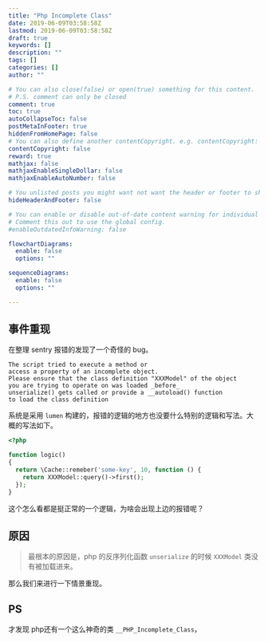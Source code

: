 ```yaml
---
title: "Php Incomplete Class"
date: 2019-06-09T03:58:58Z
lastmod: 2019-06-09T03:58:58Z
draft: true
keywords: []
description: ""
tags: []
categories: []
author: ""

# You can also close(false) or open(true) something for this content.
# P.S. comment can only be closed
comment: true
toc: true
autoCollapseToc: false
postMetaInFooter: true
hiddenFromHomePage: false
# You can also define another contentCopyright. e.g. contentCopyright: "This is another copyright."
contentCopyright: false
reward: true
mathjax: false
mathjaxEnableSingleDollar: false
mathjaxEnableAutoNumber: false

# You unlisted posts you might want not want the header or footer to show
hideHeaderAndFooter: false

# You can enable or disable out-of-date content warning for individual post.
# Comment this out to use the global config.
#enableOutdatedInfoWarning: false

flowchartDiagrams:
  enable: false
  options: ""

sequenceDiagrams: 
  enable: false
  options: ""

---
```

## 事件重现

在整理 sentry 报错的发现了一个奇怪的 bug。

```
The script tried to execute a method or
access a property of an incomplete object.
Please ensure that the class definition "XXXModel" of the object
you are trying to operate on was loaded _before_
unserialize() gets called or provide a __autoload() function
to load the class definition 
```

系统是采用 `lumen` 构建的，报错的逻辑的地方也没要什么特别的逻辑和写法。大概的写法如下。

```php
<?php

function logic()
{
  return \Cache::remeber('some-key', 10, function () {
    return XXXModel::query()->first();
  });
}

```

这个怎么看都是挺正常的一个逻辑，为啥会出现上边的报错呢？


## 原因

> 最根本的原因是，php 的反序列化函数 `unserialize` 的时候 `XXXModel` 类没有被加载进来。

那么我们来进行一下情景重现。


## PS

才发现 php还有一个这么神奇的类 `__PHP_Incomplete_Class`，
